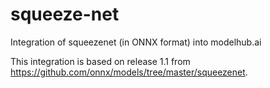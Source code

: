 # squeeze-net
Integration of squeezenet (in ONNX format) into modelhub.ai

This integration is based on release 1.1 from https://github.com/onnx/models/tree/master/squeezenet.
